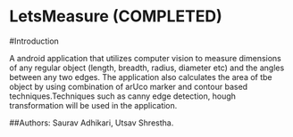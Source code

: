 # LetsMeasure (COMPLETED)

#Introduction

A android application that utilizes computer vision to measure dimensions of any regular object (length, breadth, radius, diameter etc) and the angles between any two edges. The application also calculates the area of tbe object by using combination of arUco marker and contour based techniques.Techniques such as canny edge detection, hough transformation will be used in the application.

##Authors: Saurav Adhikari, Utsav Shrestha.
